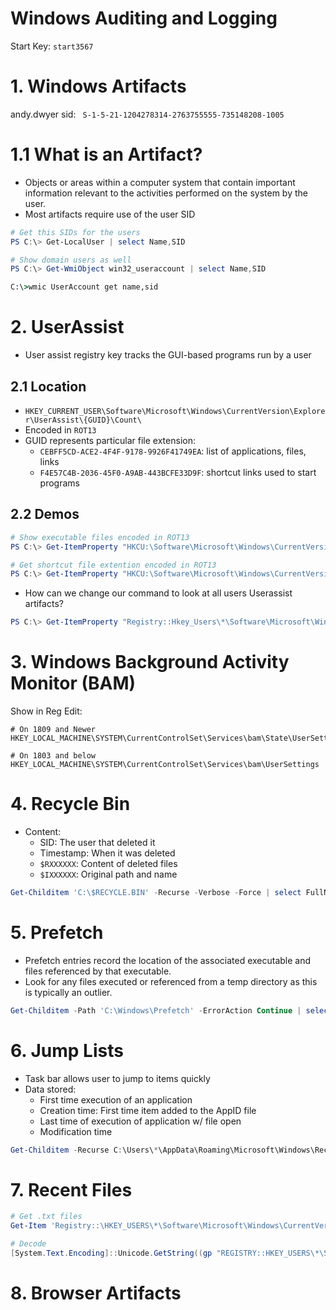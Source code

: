 # Windows Auditing and Logging

Start Key: `start3567`

# 1. Windows Artifacts

andy.dwyer sid: ` S-1-5-21-1204278314-2763755555-735148208-1005`

# 1.1 What is an Artifact?

- Objects or areas within a computer system that contain important information relevant to the activities performed on the system by the user.
- Most artifacts require use of the user SID

```powershell
# Get this SIDs for the users
PS C:\> Get-LocalUser | select Name,SID

# Show domain users as well
PS C:\> Get-WmiObject win32_useraccount | select Name,SID
```

```cmd
C:\>wmic UserAccount get name,sid
```

# 2. UserAssist

- User assist registry key tracks the GUI-based programs run by a user

## 2.1 Location

- `HKEY_CURRENT_USER\Software\Microsoft\Windows\CurrentVersion\Explorer\UserAssist\{GUID}\Count\`
- Encoded in `ROT13`
- GUID represents particular file extension:
    - `CEBFF5CD-ACE2-4F4F-9178-9926F41749EA`: list of applications, files, links
    - `F4E57C4B-2036-45F0-A9AB-443BCFE33D9F`: shortcut links used to start programs

## 2.2 Demos

```powershell
# Show executable files encoded in ROT13
PS C:\> Get-ItemProperty "HKCU:\Software\Microsoft\Windows\CurrentVersion\Explorer\UserAssist\{CEBFF5CD-ACE2-4F4F-9178-9926F41749EA}\Count"

# Get shortcut file extention encoded in ROT13
PS C:\> Get-ItemProperty "HKCU:\Software\Microsoft\Windows\CurrentVersion\Explorer\UserAssist\{F4E57C4B-2036-45F0-A9AB-443BCFE33D9F}\Count"
```    

- How can we change our command to look at all users Userassist artifacts?

```powershell
PS C:\> Get-ItemProperty "Registry::Hkey_Users\*\Software\Microsoft\Windows\CurrentVersion\Explorer\UserAssist\{CEBFF5CD-ACE2-4F4F-9178-9926F41749EA}\Count"
```

# 3. Windows Background Activity Monitor (BAM)

Show in Reg Edit:
```
# On 1809 and Newer
HKEY_LOCAL_MACHINE\SYSTEM\CurrentControlSet\Services\bam\State\UserSettings
```

```
# On 1803 and below
HKEY_LOCAL_MACHINE\SYSTEM\CurrentControlSet\Services\bam\UserSettings
```

# 4. Recycle Bin

- Content:
    - SID: The user that deleted it
    - Timestamp: When it was deleted
    - `$RXXXXXX`: Content of deleted files
    - `$IXXXXXX`: Original path and name

```powershell
Get-Childitem 'C:\$RECYCLE.BIN' -Recurse -Verbose -Force | select FullName
```

# 5. Prefetch

- Prefetch entries record the location of the associated executable and files
referenced by that executable.
- Look for any files executed or referenced from a temp directory as this is typically an outlier.

```powershell
Get-Childitem -Path 'C:\Windows\Prefetch' -ErrorAction Continue | select -First 8
```

# 6. Jump Lists

- Task bar allows user to jump to items quickly
- Data stored:
    - First time execution of an application
    - Creation time: First time item added to the AppID file
    - Last time of execution of application w/ file open
    - Modification time

```powershell
Get-Childitem -Recurse C:\Users\*\AppData\Roaming\Microsoft\Windows\Recent -ErrorAction Continue | select FullName, LastAccessTime
```

# 7. Recent Files

```powershell
# Get .txt files
Get-Item 'Registry::\HKEY_USERS\*\Software\Microsoft\Windows\CurrentVersion\Explorer\RecentDocs\.txt'

# Decode
[System.Text.Encoding]::Unicode.GetString((gp "REGISTRY::HKEY_USERS\*\SOFTWARE\Microsoft\Windows\CurrentVersion\Explorer\RecentDocs\.txt")."0")  
```

# 8. Browser Artifacts

